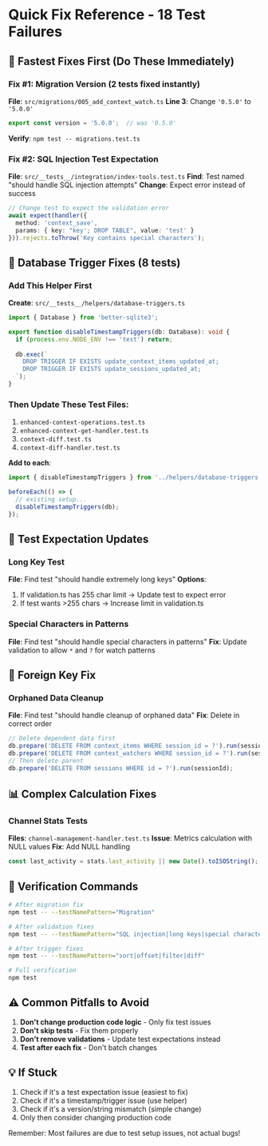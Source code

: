 # Quick Fix Reference - 18 Test Failures

## 🚀 Fastest Fixes First (Do These Immediately)

### Fix #1: Migration Version (2 tests fixed instantly)
**File**: `src/migrations/005_add_context_watch.ts`
**Line 3**: Change `'0.5.0'` to `'5.0.0'`
```typescript
export const version = '5.0.0';  // was '0.5.0'
```
**Verify**: `npm test -- migrations.test.ts`

### Fix #2: SQL Injection Test Expectation
**File**: `src/__tests__/integration/index-tools.test.ts`
**Find**: Test named "should handle SQL injection attempts"
**Change**: Expect error instead of success
```typescript
// Change test to expect the validation error
await expect(handler({
  method: 'context_save',
  params: { key: "key'; DROP TABLE", value: 'test' }
})).rejects.toThrow('Key contains special characters');
```

## 🔧 Database Trigger Fixes (8 tests)

### Add This Helper First
**Create**: `src/__tests__/helpers/database-triggers.ts`
```typescript
import { Database } from 'better-sqlite3';

export function disableTimestampTriggers(db: Database): void {
  if (process.env.NODE_ENV !== 'test') return;
  
  db.exec(`
    DROP TRIGGER IF EXISTS update_context_items_updated_at;
    DROP TRIGGER IF EXISTS update_sessions_updated_at;
  `);
}
```

### Then Update These Test Files:
1. `enhanced-context-operations.test.ts`
2. `enhanced-context-get-handler.test.ts`
3. `context-diff.test.ts`
4. `context-diff-handler.test.ts`

**Add to each**:
```typescript
import { disableTimestampTriggers } from '../helpers/database-triggers';

beforeEach(() => {
  // existing setup...
  disableTimestampTriggers(db);
});
```

## 📝 Test Expectation Updates

### Long Key Test
**File**: Find test "should handle extremely long keys"
**Options**:
1. If validation.ts has 255 char limit → Update test to expect error
2. If test wants >255 chars → Increase limit in validation.ts

### Special Characters in Patterns
**File**: Find test "should handle special characters in patterns"
**Fix**: Update validation to allow `*` and `?` for watch patterns

## 🔗 Foreign Key Fix

### Orphaned Data Cleanup
**File**: Find test "should handle cleanup of orphaned data"
**Fix**: Delete in correct order
```typescript
// Delete dependent data first
db.prepare('DELETE FROM context_items WHERE session_id = ?').run(sessionId);
db.prepare('DELETE FROM context_watchers WHERE session_id = ?').run(sessionId);
// Then delete parent
db.prepare('DELETE FROM sessions WHERE id = ?').run(sessionId);
```

## 📊 Complex Calculation Fixes

### Channel Stats Tests
**Files**: `channel-management-handler.test.ts`
**Issue**: Metrics calculation with NULL values
**Fix**: Add NULL handling
```typescript
const last_activity = stats.last_activity || new Date().toISOString();
```

## 🎯 Verification Commands

```bash
# After migration fix
npm test -- --testNamePattern="Migration"

# After validation fixes  
npm test -- --testNamePattern="SQL injection|long keys|special characters"

# After trigger fixes
npm test -- --testNamePattern="sort|offset|filter|diff"

# Full verification
npm test
```

## ⚠️ Common Pitfalls to Avoid

1. **Don't change production code logic** - Only fix test issues
2. **Don't skip tests** - Fix them properly
3. **Don't remove validations** - Update test expectations instead
4. **Test after each fix** - Don't batch changes

## 💡 If Stuck

1. Check if it's a test expectation issue (easiest to fix)
2. Check if it's a timestamp/trigger issue (use helper)
3. Check if it's a version/string mismatch (simple change)
4. Only then consider changing production code

Remember: Most failures are due to test setup issues, not actual bugs!